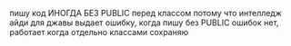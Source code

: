 пишу код ИНОГДА БЕЗ PUBLIC перед классом потому что интелледж айди для джавы выдает ошибку, когда пишу без PUBLIC ошибок нет, работает когда отдельно классами сохраняю
